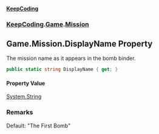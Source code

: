 #### [KeepCoding](index.md 'index')
### [KeepCoding](KeepCoding.md 'KeepCoding').[Game](Game.md 'KeepCoding.Game').[Mission](Game_Mission.md 'KeepCoding.Game.Mission')
## Game.Mission.DisplayName Property
The mission name as it appears in the bomb binder.  
```csharp
public static string DisplayName { get; }
```
#### Property Value
[System.String](https://docs.microsoft.com/en-us/dotnet/api/System.String 'System.String')
### Remarks
Default: "The First Bomb"  
